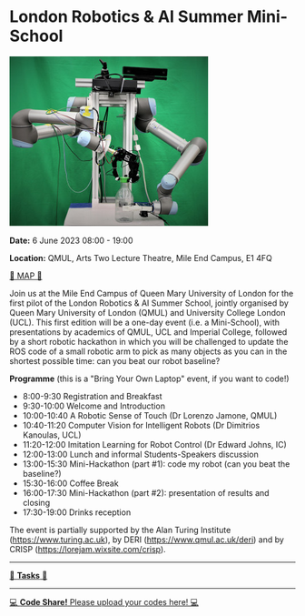 

# London Robotics & AI Summer Mini-School

[![Robot Platform](maria-platform.jpg)]()

**Date:** 6 June 2023 08:00 - 19:00

**Location:** QMUL, Arts Two Lecture Theatre, Mile End Campus, E1 4FQ

[ 📍 MAP 📍 ](https://goo.gl/maps/m46p3Ws6K86j7RYy7)

Join us at the Mile End Campus of Queen Mary University of London for the first pilot of the London Robotics & AI Summer School, jointly organised by Queen Mary University of London (QMUL) and University College London (UCL). This first edition will be a one-day event (i.e. a Mini-School), with presentations by academics of QMUL, UCL and Imperial College, followed by a short robotic hackathon in which you will be challenged to update the ROS code of a small robotic arm to pick as many objects as you can in the shortest possible time: can you beat our robot baseline?


**Programme** (this is a "Bring Your Own Laptop" event, if you want to code!)

* 8:00-9:30 Registration and Breakfast
* 9:30-10:00 Welcome and Introduction
* 10:00-10:40 A Robotic Sense of Touch (Dr Lorenzo Jamone, QMUL)
* 10:40-11:20 Computer Vision for Intelligent Robots (Dr Dimitrios Kanoulas, UCL)
* 11:20-12:00 Imitation Learning for Robot Control (Dr Edward Johns, IC)
* 12:00-13:00 Lunch and informal Students-Speakers discussion
* 13:00-15:30 Mini-Hackathon (part #1): code my robot (can you beat the baseline?)
* 15:30-16:00 Coffee Break
* 16:00-17:30 Mini-Hackathon (part #2): presentation of results and closing
* 17:30-19:00 Drinks reception

The event is partially supported by the Alan Turing Institute (https://www.turing.ac.uk), by DERI (https://www.qmul.ac.uk/deri) and by CRISP (https://lorejam.wixsite.com/crisp).

 ---

[ 🤖 **Tasks** 🤖 ](tasks.md)

 ---

[ 💻 **Code Share!** Please upload your codes here! 💻 ](https://drive.google.com/drive/folders/1-Kni6YgTj-TUEOGt0LPY9M0K-nPpPJsM?usp=sharing) 

